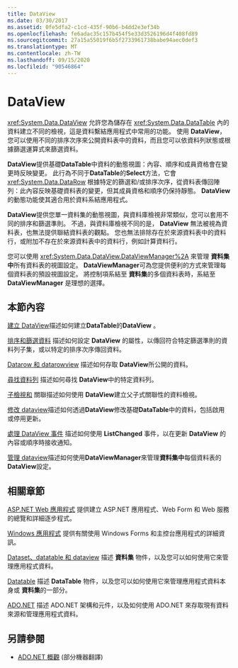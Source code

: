 ```yaml
---
title: DataView
ms.date: 03/30/2017
ms.assetid: 0fe5dfa2-c1cd-435f-90b6-b4dd2e3ef34b
ms.openlocfilehash: fe6adac35c157b454f5e33d3526196d4f408fd89
ms.sourcegitcommit: 27a15a55019f6b5f2733961738babe94aec0def3
ms.translationtype: MT
ms.contentlocale: zh-TW
ms.lasthandoff: 09/15/2020
ms.locfileid: "90546864"
---
```

# <a name="dataviews"></a>DataView
<xref:System.Data.DataView> 允許您為儲存在 <xref:System.Data.DataTable> 內的資料建立不同的檢視，這是資料繫結應用程式中常用的功能。 使用 **DataView**，您可以使用不同的排序次序來公開資料表中的資料，而且您可以依資料列狀態或根據篩選運算式來篩選資料。

 **DataView**提供基礎**DataTable**中資料的動態視圖：內容、順序和成員資格會在變更時反映變更。 此行為不同于**DataTable**的**Select**方法，它會 <xref:System.Data.DataRow> 根據特定的篩選和/或排序次序，從資料表傳回陣列：此內容反映基礎資料表的變更，但其成員資格和順序仍保持靜態。 **DataView**的動態功能使其適合用於資料系結應用程式。

 **DataView**提供您單一資料集的動態視圖，與資料庫檢視非常類似，您可以套用不同的排序和篩選準則。 不過，與資料庫檢視不同的是， **DataView** 無法被視為資料表，也無法提供聯結資料表的觀點。 您也無法排除存在於來源資料表中的資料行，或附加不存在於來源資料表中的資料行，例如計算資料行。

 您可以使用 <xref:System.Data.DataView.DataViewManager%2A> 來管理 **資料集中**所有資料表的視圖設定。 **DataViewManager**可為您提供便利的方式來管理每個資料表的預設視圖設定。 將控制項系結至 **資料集**的多個資料表時，系結至 **DataViewManager** 是理想的選擇。

## <a name="in-this-section"></a>本節內容
 [建立 DataView](creating-a-dataview.md)描述如何建立**DataTable**的**DataView** 。

 [排序和篩選資料](sorting-and-filtering-data.md) 描述如何設定 **DataView** 的屬性，以傳回符合特定篩選準則的資料列子集，或以特定的排序次序傳回資料。

 [Datarow 和 datarowview](datarows-and-datarowviews.md) 描述如何存取 **DataView**所公開的資料。

 [尋找資料列](finding-rows.md) 描述如何尋找 **DataView**中的特定資料列。

 [子檢視和](childviews-and-relations.md) 關聯描述如何使用 **DataView**建立父子式關聯性的資料檢視。

 [修改 dataview](modifying-dataviews.md)描述如何透過**DataView**修改基礎**DataTable**中的資料，包括啟用或停用更新。

 [處理 DataView 事件](handling-dataview-events.md) 描述如何使用 **ListChanged** 事件，以在更新 **DataView** 的內容或順序時接收通知。

 [管理 dataview](managing-dataviews.md)描述如何使用**DataViewManager**來管理**資料集中**每個資料表的**DataView**設定。

## <a name="related-sections"></a>相關章節
 [ASP.NET Web 應用程式](/previous-versions/655cec97(v=vs.100)) 提供建立 ASP.NET 應用程式、Web Form 和 Web 服務的總覽和詳細逐步程式。

 [Windows 應用程式](/previous-versions/ms184421(v=vs.100)) 提供有關使用 Windows Forms 和主控台應用程式的詳細資訊。

 [Dataset、datatable 和 dataview](index.md) 描述 **資料集** 物件，以及您可以如何使用它來管理應用程式資料。

 [Datatable](datatables.md) 描述 **DataTable** 物件，以及您可以如何使用它來管理應用程式資料本身或 **資料集**的一部分。

 [ADO.NET](../index.md) 描述 ADO.NET 架構和元件，以及如何使用 ADO.NET 來存取現有資料來源和管理應用程式資料。

## <a name="see-also"></a>另請參閱

- [ADO.NET 概觀](../ado-net-overview.md) \(部分機器翻譯\)
